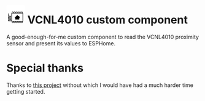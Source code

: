 # ![ESPHome logo](esphome-logo.png) VCNL4010 custom component

A good-enough-for-me custom component to read the VCNL4010 proximity sensor and present its values to ESPHome.

# Special thanks

Thanks to [this project](https://github.com/jesserockz/esphome-external-component-examples/) without which I would have had a much harder time getting started.
